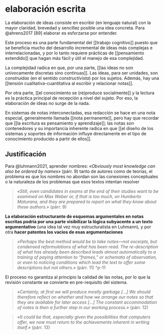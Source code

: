 # elaboración escrita
La elaboración de ideas consiste en escribir (en lenguaje natural) con la mayor claridad, brevedad y sencillez posible una idea concreta. Para @ahrens2017 [89] elaborar es esforzarse por entender.

Este proceso es una parte fundamental del [[trabajo cognitivo]] puesto que se beneficia mucho  del desarrollo incremental de ideas más complejas e interrelacionadas, y por lo tanto requiere prácticas de [[pensamiento extendido]] que hagan más fácil y útil el manejo de esa complejidad.

La complejidad radica en que, por una parte, [[las ideas no son unívocamente discretas sino continuas]]. Las ideas, para ser unidades, son *construidas* (en el sentido *constructivista*) por los sujetos. Además, hay una [[tensión cualitativa-cuantitativa al escribir y relacionar notas]].

Por otra parte, [[el conocimiento se (re)produce socialmente]] y la lectura es la práctica principal de recepción a nivel del sujeto. Por eso, la elaboración de ideas no surge de la nada.

En sistemas de notas interconectadas, esa redacción se hace en una nota especial, generalmente llamada  [[nota permanente]], pero hay que recordar que [[la escritura es pensamiento y aprendizaje]]; las notas son contenedores y su importancia inherente radica en que [[el diseño de los sistemas y soportes de información influye directamente en el tipo de conocimiento producido a partir de ellos]].

## Justificación

Para @luhmann2021, aprender nombres: *«Obviously most knowledge can also be ordered by names»* (párr. 9) tanto de autores como de teorías, el problema es que los nombres no abordan son las conexiones conceptuales o la naturaleza de los problemas que esos textos intentan resolver

>*«Still, even candidates in exams at the end of their studies want to be examined on Max Weber or, if that is too much, on Humberto Maturana, and they are prepared to report on what they know about these authors.»* (párr. 9)

**La elaboración estructurante de esquemas argumentales en notas escritas podría por una parte visibilizar la lógica subyacente a un texto argumentativo** (una idea tal vez muy estructuralista en Luhmann), y por otra **hacer patentes los vacíos de esas argumentaciones**

>*«Perhaps the best method would be to take notes—not excerpts, but condensed reformulations of what has been read. The re-description of what has already been described leads almost automatically to a training of paying attention to “frames,” or schemata of observation, or even to noticing conditions which lead the text to offer some descriptions but not others.»* (párr. 11) ^p-11

El proceso no garantiza al principio la calidad de las notas, por lo que la revisión constante se convierte en pre-requisito del sistema.

>*«Certainly, at first we will produce mostly garbage [...] We should therefore reflect on whether and how we arrange our notes so that they are available for later access [...] The constant accommodation of notes is then a further step in our working process.»* (párr. 12)

>*«It could be that, especially given the possibilities that computers offer, we now must return to the achievements inherent in writing itself.»* (párr. 13)
